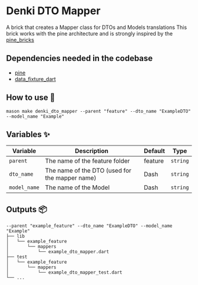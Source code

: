 # Denki DTO Mapper

A brick that creates a Mapper class for DTOs and Models translations
This brick works with the pine architecture and is strongly inspired by the [pine_bricks](https://github.com/MyLittleSuite/pine_bricks)

## Dependencies needed in the codebase

- [pine](https://pub.dev/packages/pine)
- [data_fixture_dart](https://pub.dev/packages/data_fixture_dart)

## How to use 🚀

```
mason make denki_dto_mapper --parent "feature" --dto_name "ExampleDTO" --model_name "Example"
```

## Variables ✨

| Variable     | Description                                    | Default | Type     |
| ------------ | ---------------------------------------------- | ------- | -------- |
| `parent`     | The name of the feature folder                 | feature | `string` |
| `dto_name`   | The name of the DTO (used for the mapper name) | Dash    | `string` |
| `model_name` | The name of the Model                          | Dash    | `string` |

## Outputs 📦

```
--parent "example_feature" --dto_name "ExampleDTO" --model_name "Example"
├── lib
│   └── example_feature
│       └── mappers
│           └── example_dto_mapper.dart
├── test
│   └── example_feature
│       └── mappers
│           └── example_dto_mapper_test.dart
└── ...
```
